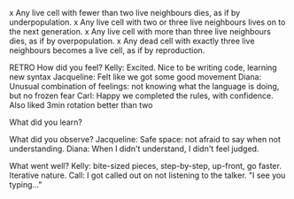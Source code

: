 x Any live cell with fewer than two live neighbours dies, as if by underpopulation.
x Any live cell with two or three live neighbours lives on to the next generation.
x Any live cell with more than three live neighbours dies, as if by overpopulation.
x Any dead cell with exactly three live neighbours becomes a live cell, as if by reproduction.

RETRO
How did you feel?
Kelly: Excited. Nice to be writing code, learning new syntax
Jacqueline: Felt like we got some good movement
Diana: Unusual combination of feelings: not knowing what the language is 
        doing, but no frozen fear
Carl: Happy we completed the rules, with confidence.  Also liked 3min rotation 
      better than two

What did you learn?

What did you observe?
Jacqueline: Safe space: not afraid to say when not understanding.
Diana: When I didn't understand, I didn't feel judged.

What went well?
Kelly: bite-sized pieces, step-by-step, up-front, go faster.  Iterative nature.
Call: I got called out on not listening to the talker.  "I see you typing..."
